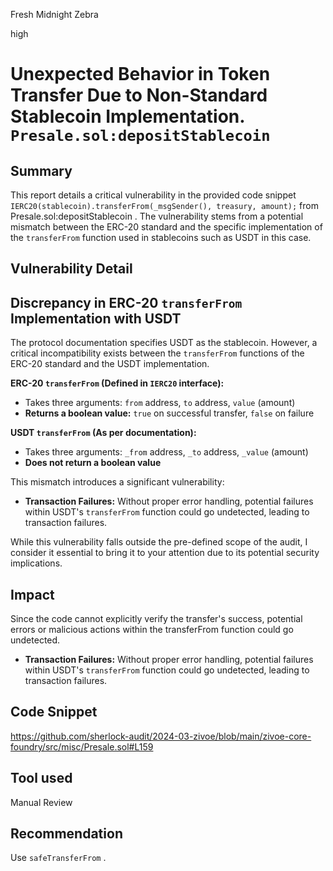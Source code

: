 Fresh Midnight Zebra

high

# Unexpected Behavior in Token Transfer Due to Non-Standard Stablecoin Implementation. `Presale.sol:depositStablecoin`

## Summary

This report details a critical vulnerability in the provided code snippet `IERC20(stablecoin).transferFrom(_msgSender(), treasury, amount);` from Presale.sol:depositStablecoin . The vulnerability stems from a potential mismatch between the ERC-20 standard and the specific implementation of the `transferFrom` function  used in stablecoins such as USDT in this case.

## Vulnerability Detail

## Discrepancy in ERC-20 `transferFrom` Implementation with USDT

The protocol documentation specifies USDT as the stablecoin. However, a critical incompatibility exists between the `transferFrom` functions of the ERC-20 standard and the USDT implementation.

**ERC-20 `transferFrom` (Defined in `IERC20` interface):**

- Takes three arguments: `from` address, `to` address, `value` (amount)
- **Returns a boolean value:** `true` on successful transfer, `false` on failure

**USDT `transferFrom` (As per documentation):**

- Takes three arguments: `_from` address, `_to` address, `_value` (amount)
- **Does not return a boolean value**

This mismatch introduces a significant vulnerability:

* **Transaction Failures:** Without proper error handling, potential failures within USDT's `transferFrom` function could go undetected, leading to transaction failures.


While this vulnerability falls outside the pre-defined scope of the audit, I consider it essential to bring it to your attention due to its potential security implications.

## Impact

Since the code cannot explicitly verify the transfer's success, potential errors or malicious actions within the transferFrom function could go undetected.

* **Transaction Failures:** Without proper error handling, potential failures within USDT's `transferFrom` function could go undetected, leading to transaction failures.

## Code Snippet

https://github.com/sherlock-audit/2024-03-zivoe/blob/main/zivoe-core-foundry/src/misc/Presale.sol#L159

## Tool used

Manual Review

## Recommendation

Use `safeTransferFrom` .